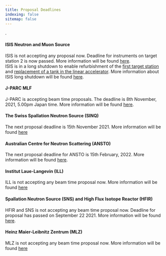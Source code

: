 ```yaml
---
title: Proposal Deadlines
indexing: false
sitemap: false
---
```


.

#### ISIS Neutron and Muon Source
ISIS is not accepting any proposal now. Deadline for instruments on target station 2 is now passed. More information will be found [here](https://www.isis.stfc.ac.uk/Pages/Apply-for-beamtime.aspx).\
ISIS is in a long shutdown to enable refurbishment of the [first target station](https://www.isis.stfc.ac.uk/Pages/Target-Station-1.aspx) and [replacement of a tank in the linear accelerator](https://www.isis.stfc.ac.uk/Pages/TH_LinacTank4_beadpull.aspx). More information about ISIS long shutdown will be found [here](https://www.isis.stfc.ac.uk/Pages/For-Users.aspx).

#### J-PARC MLF
J-PARC is accepting beam time proposals. The deadline is 8th November, 2021, 5.00pm Japan time.  More information will be found [here](https://mlfinfo.jp/en/user/proposals/).

#### The Swiss Spallation Neutron Source (SINQ)
The next proposal deadline is 15th November 2021. More information will be found [here](https://www.psi.ch/en/sinq)

#### Australian Centre for Neutron Scattering (ANSTO)
The next proposal deadline for ANSTO is 15th February, 2022. More information will be found [here](https://www.ansto.gov.au/our-facilities/australian-centre-for-neutron-scattering/call-for-proposals).

#### Institut Laue-Langevin (ILL)
ILL is not accepting any beam time proposal now. More information will be found [here](https://www.ill.eu/users/applying-for-beamtime/proposal-submission)

#### Spallation Neutron Source (SNS) and High Flux Isotope Reactor (HFIR)
HFIR and SNS is not accepting any beam time proposal now. Deadline for proposal has passed on September 22 2021. More information will be found [here](https://neutrons.ornl.gov/users/proposal-calls).

#### Heinz Maier-Leibnitz Zentrum (MLZ)
MLZ is not accepting any beam time proposal now. More information will be found [here](https://mlz-garching.de/user-office)




